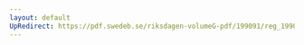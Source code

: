 ```yaml
---
layout: default
UpRedirect: https://pdf.swedeb.se/riksdagen-volumeG-pdf/199091/reg_199091/reg_199091_0806.pdf
---
```

